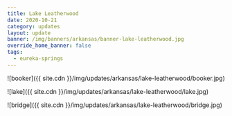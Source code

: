 ```yaml
---
title: Lake Leatherwood
date: 2020-10-21
category: updates
layout: update
banner: /img/banners/arkansas/banner-lake-leatherwood.jpg
override_home_banner: false
tags:
  - eureka-springs
---
```


![booker]({{ site.cdn }}/img/updates/arkansas/lake-leatherwood/booker.jpg)

![lake]({{ site.cdn }}/img/updates/arkansas/lake-leatherwood/lake.jpg)

![bridge]({{ site.cdn }}/img/updates/arkansas/lake-leatherwood/bridge.jpg)

